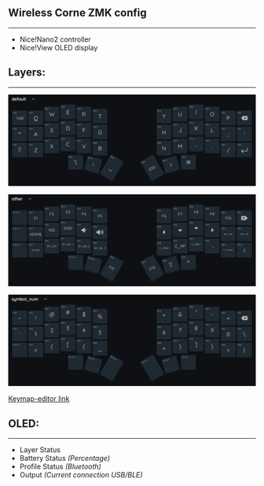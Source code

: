 ## Wireless Corne ZMK config

---

- Nice!Nano2 controller
- Nice!View OLED display

## Layers:

---

![Default Layer](./images/layer0.png)

![Raise Layer](./images/layer1.png)

![Lower Layer](./images/layer2.png)

[Keymap-editor link](https://nickcoutsos.github.io/keymap-editor/)

## OLED:

---

- Layer Status
- Battery Status _(Percentage)_
- Profile Status _(Bluetooth)_
- Output _(Current connection USB/BLE)_
